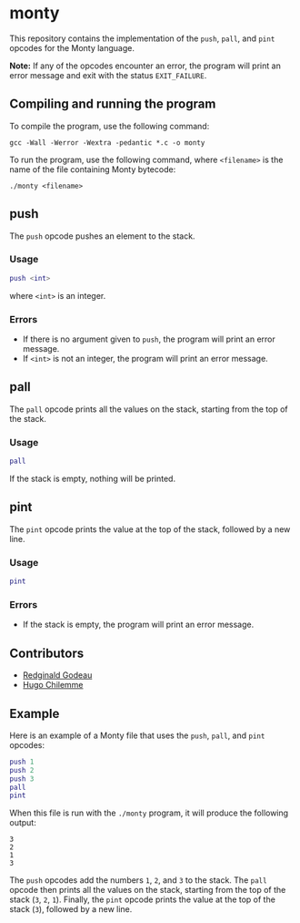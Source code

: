 # monty

This repository contains the implementation of the `push`, `pall`, and `pint` opcodes for the Monty language.

**Note:** If any of the opcodes encounter an error, the program will print an error message and exit with the status `EXIT_FAILURE`.

## Compiling and running the program

To compile the program, use the following command:

```
gcc -Wall -Werror -Wextra -pedantic *.c -o monty
```


To run the program, use the following command, where `<filename>` is the name of the file containing Monty bytecode:

```
./monty <filename>
```

## push

The `push` opcode pushes an element to the stack.

### Usage

```m
push <int>
```

where `<int>` is an integer.

### Errors

- If there is no argument given to `push`, the program will print an error message.
- If `<int>` is not an integer, the program will print an error message.

## pall

The `pall` opcode prints all the values on the stack, starting from the top of the stack.

### Usage

```m
pall
```


If the stack is empty, nothing will be printed.

## pint

The `pint` opcode prints the value at the top of the stack, followed by a new line.

### Usage

```m
pint
```

### Errors

- If the stack is empty, the program will print an error message.

## Contributors

- [Redginald Godeau](mailto:redginald.godeau@holbertonstudents.com)
- [Hugo Chilemme](mailto:hugo.chilemme@holbertonstudents.com)


## Example

Here is an example of a Monty file that uses the `push`, `pall`, and `pint` opcodes:

```m
push 1
push 2
push 3
pall
pint
```

When this file is run with the `./monty` program, it will produce the following output:

```
3
2
1
3
```

The `push` opcodes add the numbers `1`, `2`, and `3` to the stack. The `pall` opcode then prints all the values on the stack, starting from the top of the stack (`3`, `2`, `1`). Finally, the `pint` opcode prints the value at the top of the stack (`3`), followed by a new line.
